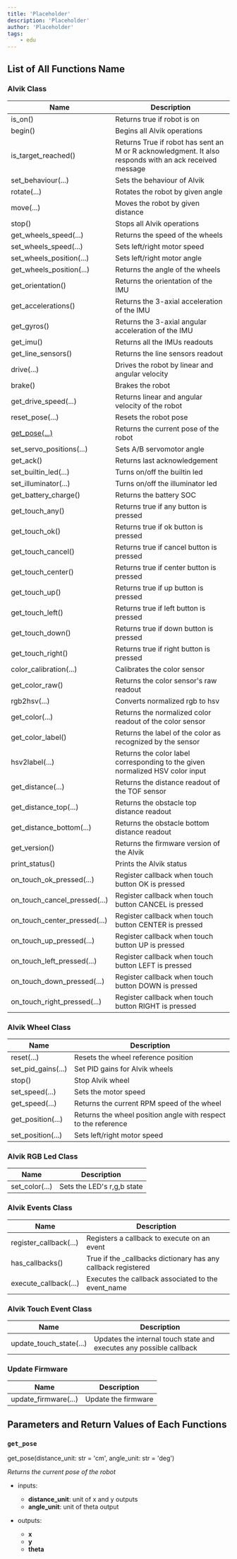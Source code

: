 ```yaml
---
title: 'Placeholder'
description: 'Placeholder'
author: 'Placeholder'
tags:
	- edu
---
```


## List of All Functions Name

### Alvik Class

| **Name**                     | **Description**                                                                                          |
|------------------------------|----------------------------------------------------------------------------------------------------------|
| is_on()                      | Returns true if robot is on                                                                              |
| begin()                      | Begins all Alvik operations                                                                              |
| is_target_reached()          | Returns True if robot has sent an M or R acknowledgment. It also responds with an ack received message |
| set_behaviour(...)           | Sets the behaviour of Alvik                                                                              |
| rotate(...)                  | Rotates the robot by given angle                                                                         |
| move(...)                    | Moves the robot by given distance                                                                        |
| stop()                       | Stops all Alvik operations                                                                               |
| get_wheels_speed(...)        | Returns the speed of the wheels                                                                          |
| set_wheels_speed(...)        | Sets left/right motor speed                                                                              |
| set_wheels_position(...)     | Sets left/right motor angle                                                                              |
| get_wheels_position(...)     | Returns the angle of the wheels                                                                          |
| get_orientation()            | Returns the orientation of the IMU                                                                       |
| get_accelerations()          | Returns the 3-axial acceleration of the IMU                                                              |
| get_gyros()                  | Returns the 3-axial angular acceleration of the IMU                                                      |
| get_imu()                    | Returns all the IMUs readouts                                                                            |
| get_line_sensors()           | Returns the line sensors readout                                                                         |
| drive(...)                   | Drives the robot by linear and angular velocity                                                          |
| brake()                      | Brakes the robot                                                                                         |
| get_drive_speed(...)         | Returns linear and angular velocity of the robot                                                         |
| reset_pose(...)              | Resets the robot pose                                                                                    |
| [get_pose(...)](#get_pose)                | Returns the current pose of the robot                                                                    |
| set_servo_positions(...)     | Sets A/B servomotor angle                                                                                |
| get_ack()                    | Returns last acknowledgement                                                                             |
| set_builtin_led(...)         | Turns on/off the builtin led                                                                             |
| set_illuminator(...)         | Turns on/off the illuminator led                                                                         |
| get_battery_charge()         | Returns the battery SOC                                                                                  |
| get_touch_any()              | Returns true if any button is pressed                                                                    |
| get_touch_ok()               | Returns true if ok button is pressed                                                                     |
| get_touch_cancel()           | Returns true if cancel button is pressed                                                                 |
| get_touch_center()           | Returns true if center button is pressed                                                                 |
| get_touch_up()               | Returns true if up button is pressed                                                                     |
| get_touch_left()             | Returns true if left button is pressed                                                                   |
| get_touch_down()             | Returns true if down button is pressed                                                                   |
| get_touch_right()            | Returns true if right button is pressed                                                                  |
| color_calibration(...)       | Calibrates the color sensor                                                                              |
| get_color_raw()              | Returns the color sensor's raw readout                                                                   |
| rgb2hsv(...)                 | Converts normalized rgb to hsv                                                                           |
| get_color(...)               | Returns the normalized color readout of the color sensor                                                 |
| get_color_label()            | Returns the label of the color as recognized by the sensor                                               |
| hsv2label(...)               | Returns the color label corresponding to the given normalized HSV color input                          |
| get_distance(...)            | Returns the distance readout of the TOF sensor                                                           |
| get_distance_top(...)        | Returns the obstacle top distance readout                                                                |
| get_distance_bottom(...)     | Returns the obstacle bottom distance readout                                                             |
| get_version()                | Returns the firmware version of the Alvik                                                                |
| print_status()               | Prints the Alvik status                                                                                  |
| on_touch_ok_pressed(...)     | Register callback when touch button OK is pressed                                                        |
| on_touch_cancel_pressed(...) | Register callback when touch button CANCEL is pressed                                                    |
| on_touch_center_pressed(...) | Register callback when touch button CENTER is pressed                                                    |
| on_touch_up_pressed(...)     | Register callback when touch button UP is pressed                                                        |
| on_touch_left_pressed(...)   | Register callback when touch button LEFT is pressed                                                      |
| on_touch_down_pressed(...)   | Register callback when touch button DOWN is pressed                                                      |
| on_touch_right_pressed(...)  | Register callback when touch button RIGHT is pressed                                                     |

### Alvik Wheel Class

| **Name**           | **Description**                                                |
|--------------------|----------------------------------------------------------------|
| reset(...)         | Resets the wheel reference position                            |
| set_pid_gains(...) | Set PID gains for Alvik wheels                                 |
| stop()             | Stop Alvik wheel                                               |
| set_speed(...)     | Sets the motor speed                                           |
| get_speed(...)     | Returns the current RPM speed of the wheel                     |
| get_position(...)  | Returns the wheel position angle with respect to the reference |
| set_position(...)  | Sets left/right motor speed                                    |

### Alvik RGB Led Class

| **Name**       | **Description**            |
|----------------|----------------------------|
| set_color(...) | Sets the LED's r,g,b state |

### Alvik Events Class

| **Name**               | **Description**                                               |
|------------------------|---------------------------------------------------------------|
| register_callback(...) | Registers a callback to execute on an event                   |
| has_callbacks()        | True if the _callbacks dictionary has any callback registered |
| execute_callback(...)  | Executes the callback associated to the event_name            |

### Alvik Touch Event Class

| **Name**                | **Description**                                                     |
|-------------------------|---------------------------------------------------------------------|
| update_touch_state(...) | Updates the internal touch state and executes any possible callback |

### Update Firmware

| **Name**             | **Description**     |
|----------------------|---------------------|
| update_firmware(...) | Update the firmware |


## Parameters and Return Values of Each Functions 

### `get_pose`

get_pose(distance_unit: str = 'cm', angle_unit: str = 'deg')           

_Returns the current pose of the robot_

 - inputs:
	- **distance_unit**: unit of x and y outputs
 	- **angle_unit**: unit of theta output

 - outputs:
	- **x**
	- **y**
	- **theta**
